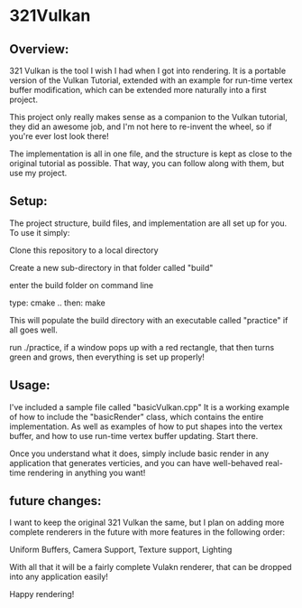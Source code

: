 # 321Vulkan

## Overview:

321 Vulkan is the tool I wish I had when I got into rendering. It is a portable version of the Vulkan Tutorial, extended with an example for run-time vertex buffer modification, which can be extended more naturally into a first project. 

This project only really makes sense as a companion to the Vulkan tutorial, they did an awesome job, and I'm not here to re-invent the wheel, so if you're ever lost look there! 

The implementation is all in one file, and the structure is kept as close to the original tutorial as possible. That way, you can follow along with them, but use my project. 





## Setup:

The project structure, build files, and implementation are all set up for you. To use it simply:

Clone this repository to a local directory

Create a new sub-directory in that folder called "build"

enter the build folder on command line

type: 
cmake ..
then:
make

This will populate the build directory with an executable called "practice" if all goes well.

run ./practice, if a window pops up with a red rectangle, that then turns green and grows, then everything is set up properly! 

## Usage:
I've included a sample file called "basicVulkan.cpp" 
It is a working example of how to include the "basicRender" class, which contains the entire implementation. As well as examples of how to put shapes into the vertex buffer, and how to use run-time vertex buffer updating. 
Start there. 

Once you understand what it does, simply include basic render in any application that generates verticies, and you can have well-behaved real-time rendering in anything you want! 


## future changes:

I want to keep the original 321 Vulkan the same, but I plan on adding more complete renderers in the future with more features in the following order:

Uniform Buffers, 
Camera Support, 
Texture support, 
Lighting

With all that it will be a fairly complete Vulakn renderer, that can be dropped into any application easily! 

Happy rendering! 




